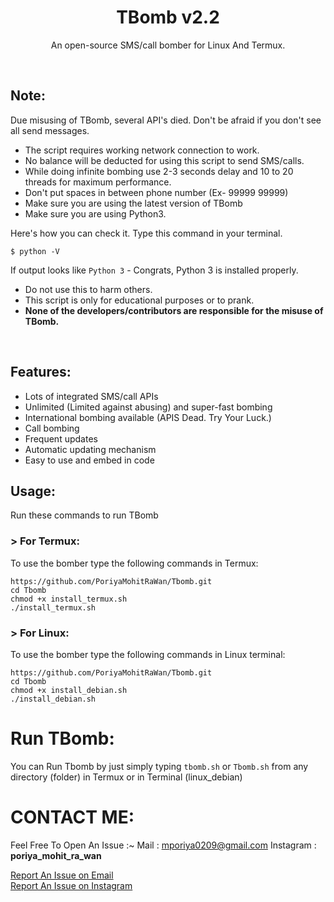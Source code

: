 <h1 align="center">TBomb v2.2</h1>
<p align="center">An open-source SMS/call bomber for Linux And Termux.</p><br>

## Note:

Due misusing of TBomb, several API's died. 
Don't be afraid if you don't see all send messages.

- The script requires working network connection to work.
- No balance will be deducted for using this script to send SMS/calls.
- While doing infinite bombing use 2-3 seconds delay and 10 to 20 threads for maximum performance.
- Don't put spaces in between phone number (Ex- 99999 99999)
- Make sure you are using the latest version of TBomb
- Make sure you are using Python3.

Here's how you can check it. Type this command in your terminal.
```
$ python -V
```
If output looks like `Python 3` - Congrats, Python 3 is installed properly.

- Do not use this to harm others.
- This script is only for educational purposes or to prank.
- **None of the developers/contributors are responsible for the misuse of TBomb.**
<br>

## Features:

- Lots of integrated SMS/call APIs
- Unlimited (Limited against abusing) and super-fast bombing
- International bombing available (APIS Dead. Try Your Luck.) 
- Call bombing
- Frequent updates
- Automatic updating mechanism
- Easy to use and embed in code

## Usage:

Run these commands to run TBomb

### > For Termux:

To use the bomber type the following commands in Termux:
```
https://github.com/PoriyaMohitRaWan/Tbomb.git
cd Tbomb
chmod +x install_termux.sh
./install_termux.sh
```

### > For Linux:

To use the bomber type the following commands in Linux terminal:
```
https://github.com/PoriyaMohitRaWan/Tbomb.git
cd Tbomb
chmod +x install_debian.sh
./install_debian.sh
```

# Run TBomb:

You can Run Tbomb by just simply typing `tbomb.sh` or `Tbomb.sh` from any directory (folder) in Termux or in Terminal (linux_debian)


# CONTACT ME:

Feel Free To Open An Issue  :~
                 Mail : mporiya0209@gmail.com
                 Instagram : __poriya_mohit_ra_wan__

<a href="mailto://mporiy0209@gmail.com">Report An Issue on Email</a>
<br>
<a href="https://www.instagram.com/__poriya_mohit_ra_wan__/">Report An Issue on Instagram</a>


